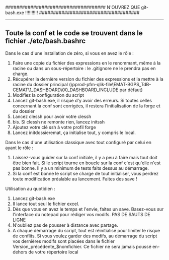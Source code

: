 ####################################
N'OUVREZ QUE git-bash.exe !!!!!!!!!!
####################################

______________________________________________________________________
Toute la conf et le code se trouvent dans le fichier ./etc/bash.bashrc
----------------------------------------------------------------------

Dans le cas d'une installation de zéro, si vous en avez le rôle :
1. Faire une copie du fichier des expressions en le renommant, même à la racine ou dans un sous-répertoire : le .gitignore ne le prendra pas en charge.
2. Récupérer la dernière version du fichier des expressions et la mettre à la racine du dossier principal (\\pprod-pfm-qlik-file\EMAT-BGPS_TdB-CEMAT\1_DASHBOARD\00_DASHBOARD_INCLUDE par défaut)
3. Modifiez la configuration du script
4. Lancez git-bash.exe, il risque d'y avoir des erreurs. Si toutes celles concernant la conf sont corrigées, il restera l'initialisation de la forge et du dossier
5. Lancez clessh pour avoir votre clessh
5. bis. Si clessh ne remonte rien, lancez initssh
6. Ajoutez votre clé ssh à votre profil forge
6. Lancez initdossieremat, ça initialise tout, y compris le local.

Dans le cas d'une utilisation classique avec tout configuré par celui en ayant le rôle :
1. Laissez-vous guider sur la conf initiale, il y a peu à faire mais tout doit être bien fait.
Si le script tourne en boucle sur la conf c'est qu'elle n'est pas bonne. Il y a un minimum de tests faits dessus au démarrage.
2. Si la conf est bonne le script se charge de tout initialiser, vous perdrez toute modification préalable au lancement. Faites des save !


Utilisation au quotidien :
1. Lancez git-bash.exe
2. Il lance tout seul le fichier excel.
3. Dès que vous en avez le temps et l'envie, faites un save. Basez-vous sur l'interface du notepad pour rédiger vos modifs. PAS DE SAUTS DE LIGNE
4. N'oubliez pas de pousser à distance avec partage. 
5. A chaque démarrage du script, tout est réinitialisé pour limiter le risque de conflits. Si vous voulez garder des modifs, au démarrage du script vos dernières modifs sont placées dans le fichier Version_précédente_$nomfichier. Ce fichier ne sera jamais poussé en-dehors de votre répertoire local
